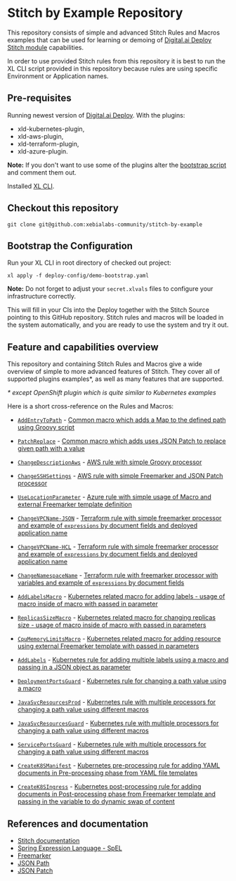 # Stitch by Example Repository
This repository consists of simple and advanced Stitch Rules and Macros examples that can be used for learning or demoing of [Digital.ai Deploy Stitch module](https://docs.xebialabs.com/deploy/stitch) capabilities.

In order to use provided Stitch rules from this repository it is best to run the XL CLI script provided in this repository because rules are using specific Environment or Application names.

## Pre-requisites
Running newest version of [Digital.ai Deploy](https://docs.xebialabs.com/deploy). With the plugins:
* xld-kubernetes-plugin,
* xld-aws-plugin,
* xld-terraform-plugin,
* xld-azure-plugin.

**Note:** If you don't want to use some of the plugins alter the [bootstrap script](/deploy-config/demo-bootstrap.yaml) and comment them out.

Installed [XL CLI](https://docs.xebialabs.com/deploy/devops-as-code).

## Checkout this repository
```
git clone git@github.com:xebialabs-community/stitch-by-example
```

## Bootstrap the Configuration
Run your XL CLI in root directory of checked out project:
```
xl apply -f deploy-config/demo-bootstrap.yaml 
```
**Note:** Do not forget to adjust your `secret.xlvals` files to configure your infrastructure correctly.

This will fill in your CIs into the Deploy together with the Stitch Source pointing to this GitHub repository. Stitch rules and macros will be loaded in the system automatically, and you are ready to use the system and try it out.

## Feature and capabilities overview
This repository and containing Stitch Rules and Macros give a wide overview of simple to more advanced features of Stitch. They cover all of supported plugins examples*, as well as many features that are supported.

_*_ _except OpenShift plugin which is quite similar to Kubernetes examples_

Here is a short cross-reference on the Rules and Macros:
* [`AddEntryToPath`](rules/common-macros/stitch-rules-add-entries.yaml) - [Common macro which adds a Map to the defined path using Groovy script](rules/common-macros/README.md#addentrytopath-macro) 
  
* [`PatchReplace`](rules/common-macros/stitch-rules-replace-at-path.yaml) - [Common macro which adds uses JSON Patch to replace given path with a value](rules/common-macros/README.md#patchreplace-macro)
  
* [`ChangeDescriptionAws`](rules/aws/stitch-rules-change-description.yaml) - [AWS rule with simple Groovy processor](rules/aws/README.md#changedescriptionaws-rule)
  
* [`ChangeSSHSettings`](rules/aws/stitch-rules-ssh-security.yaml) - [AWS rule with simple Freemarker and JSON Patch processor](rules/aws/README.md#changesshsettings-rule)
  
* [`UseLocationParameter`](rules/azure/stitch-rules-use-location-param.yaml) - [Azure rule with simple usage of Macro and external Freemarker template definition](rules/azure/README.md#uselocationparameter-rule)
  
* [`ChangeVPCName-JSON`](rules/terraform/stitch-rules-change-vpc-json.yaml) - [Terraform rule with simple freemarker processor and example of `expressions` by document fields and deployed application name](rules/terraform/README.md#changevpcname-json-rule)
  
* [`ChangeVPCName-HCL`](rules/terraform/stitch-rules-change-vpc-hcl.yaml) - [Terraform rule with simple freemarker processor and example of `expressions` by document fields and deployed application name](rules/terraform/README.md#changevpcname-hcl-rule)
  
* [`ChangeNamespaceName`](rules/terraform/stitch-rules-change-namespace.yaml) - [Terraform rule with freemarker processor with variables and example of `expressions` by document fields](rules/terraform/README.md#changenamespacename-rule)
  
* [`AddLabelsMacro`](rules/k8s/transformation/macros/stitch-rules-add-labels.yaml) - [Kubernetes related macro for adding labels - usage of macro inside of macro with passed in parameter](rules/k8s/transformation/macros/README.md#addlabelsmacro-macro)
  
* [`ReplicasSizeMacro`](rules/k8s/transformation/macros/stitch-rules-replicas.yaml) - [Kubernetes related macro for changing replicas size - usage of macro inside of macro with passed in parameters](rules/k8s/transformation/macros/README.md#replicassizemacro-macro)
  
* [`CpuMemoryLimitsMacro`](rules/k8s/transformation/macros/stitch-rules-resource-limit.yaml) - [Kubernetes related macro for adding resource using external Freemarker template with passed in parameters](rules/k8s/transformation/macros/README.md#cpumemorylimitsmacro-macro)

* [`AddLabels`](rules/k8s/transformation/stitch-rules-add-label.yaml) - [Kubernetes rule for adding multiple labels using a macro and passing in a JSON object as parameter](rules/k8s/transformation/README.md#addlabels-rule)

* [`DeploymentPortsGuard`](rules/k8s/transformation/stitch-rules-deployment-ports-guard.yaml) - [Kubernetes rule for changing a path value using a macro](rules/k8s/transformation/README.md#deploymentportsguard-rule)

* [`JavaSvcResourcesProd`](rules/k8s/transformation/stitch-rules-resources.yaml) - [Kubernetes rule with multiple processors for changing a path value using different macros](rules/k8s/transformation/README.md#javasvcresourcesprod-rule)

* [`JavaSvcResourcesGuard`](rules/k8s/transformation/stitch-rules-resources-guard.yaml) - [Kubernetes rule with multiple processors for changing a path value using different macros](rules/k8s/transformation/README.md#javasvcresourcesguard-rule)

* [`ServicePortsGuard`](rules/k8s/transformation/stitch-rules-service-ports-guard.yaml) - [Kubernetes rule with multiple processors for changing a path value using different macros](rules/k8s/transformation/README.md#serviceportsguard-rule)

* [`CreateK8SManifest`](rules/k8s/pre-transformation/stitch-rules.yaml) - [Kubernetes pre-processing rule for adding YAML documents in Pre-processing phase from YAML file templates](rules/k8s/pre-transformation/README.md#kubernetes-pre-processing-rules)

* [`CreateK8SIngress`](rules/k8s/post-transformation/stitch-rules.yaml) - [Kubernetes post-processing rule for adding documents in Post-processing phase from Freemarker template and passing in the variable to do dynamic swap of content](rules/k8s/post-transformation/README.md#kubernetes-post-processing-rules)

## References and documentation
* [Stitch documentation](https://docs.xebialabs.com/deploy/stitch)
* [Spring Expression Language - SpEL](https://docs.spring.io/spring-framework/docs/5.3.5/reference/html/core.html#expressions)
* [Freemarker](https://freemarker.apache.org/)
* [JSON Path](https://goessner.net/articles/JsonPath/)
* [JSON Patch](http://jsonpatch.com/)
